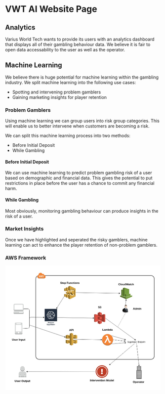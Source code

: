 # VWT AI Website Page

## Analytics

Varius World Tech wants to provide its users with an analytics dashboard that displays all of their gambling behaviour data. We believe it is fair to open data accessability to the user as well as the operator.

## Machine Learning

We believe there is huge potential for machine learning within the gambling industry. We split machine learning into the following use cases:

- Spotting and intervening problem gamblers
- Gaining marketing insights for player retention

### Problem Gamblers

Using machine learning we can group users into risk group categories. This will enable us to better intervene when customers are becoming a risk.

We can split this machine learning process into two methods:

- Before Initial Deposit
- While Gambling

#### Before Initial Deposit

We can use machine learning to predict problem gambling risk of a user based on demographic and financial data. This gives the potential to put restrictions in place before the user has a chance to commit any financial harm.

#### While Gambling

Most obviously, monitoring gambling behaviour can produce insights in the risk of a user.

### Market Insights

Once we have highlighted and seperated the risky gamblers, machine learning can act to enhance the player retention of non-problem gamblers.


### AWS Framework

![ML Framework](ML-Framework.jpg)

